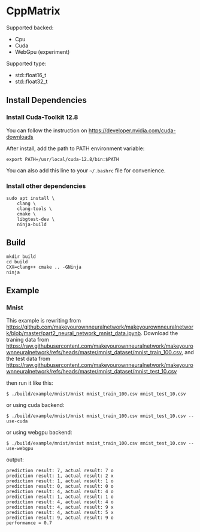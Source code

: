 CppMatrix
==
Supported backed:

* Cpu
* Cuda
* WebGpu (experiment)

Supported type:

* std::float16_t
* std::float32_t

## Install Dependencies
### Install Cuda-Toolkit 12.8
You can follow the instruction on https://developer.nvidia.com/cuda-downloads

After install, add the path to PATH environment variable:

    export PATH=/usr/local/cuda-12.8/bin:$PATH

You can also add this line to your `~/.bashrc` file for convenience.  

### Install other dependencies
    sudo apt install \
        clang \
        clang-tools \
        cmake \
        libgtest-dev \
        ninja-build

## Build

    mkdir build
    cd build
    CXX=clang++ cmake .. -GNinja
    ninja

## Example

### Mnist
This example is rewriting from https://github.com/makeyourownneuralnetwork/makeyourownneuralnetwork/blob/master/part2_neural_network_mnist_data.ipynb.
Download the traning data from https://raw.githubusercontent.com/makeyourownneuralnetwork/makeyourownneuralnetwork/refs/heads/master/mnist_dataset/mnist_train_100.csv,
and the test data from https://raw.githubusercontent.com/makeyourownneuralnetwork/makeyourownneuralnetwork/refs/heads/master/mnist_dataset/mnist_test_10.csv

then run it like this:

    $ ./build/example/mnist/mnist mnist_train_100.csv mnist_test_10.csv

or using cuda backend:

    $ ./build/example/mnist/mnist mnist_train_100.csv mnist_test_10.csv --use-cuda

or using webgpu backend:

    $ ./build/example/mnist/mnist mnist_train_100.csv mnist_test_10.csv --use-webgpu

output:

    prediction result: 7, actual result: 7 o
    prediction result: 1, actual result: 2 x
    prediction result: 1, actual result: 1 o
    prediction result: 0, actual result: 0 o
    prediction result: 4, actual result: 4 o
    prediction result: 1, actual result: 1 o
    prediction result: 4, actual result: 4 o
    prediction result: 4, actual result: 9 x
    prediction result: 4, actual result: 5 x
    prediction result: 9, actual result: 9 o
    performance = 0.7
